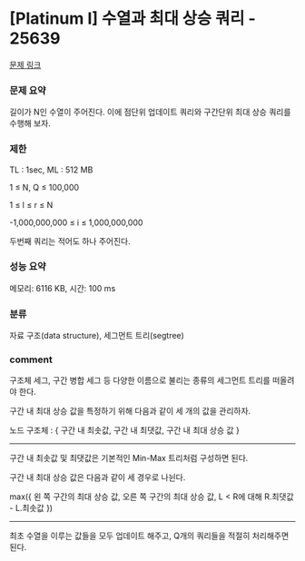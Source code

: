 # [Platinum I] 수열과 최대 상승 쿼리 - 25639

[문제 링크](https://www.acmicpc.net/problem/25639)

### 문제 요약

<p> 길이가 N인 수열이 주어진다. 이에 점단위 업데이트 쿼리와 구간단위 최대 상승 쿼리를 수행해 보자. </p>

### 제한

TL : 1sec, ML : 512 MB

1 ≤ N, Q ≤ 100,000

1 ≤ l ≤ r ≤ N

-1,000,000,000 ≤ i ≤ 1,000,000,000

두번째 쿼리는 적어도 하나 주어진다.

### 성능 요약

메모리: 6116 KB, 시간: 100 ms

### 분류

자료 구조(data structure), 세그먼트 트리(segtree)

### comment

구조체 세그, 구간 병합 세그 등 다양한 이름으로 불리는 종류의 세그먼트 트리를 떠올려야 한다.

구간 내 최대 상승 값을 특정하기 위해 다음과 같이 세 개의 값을 관리하자.

노드 구조체 : { 구간 내 최솟값, 구간 내 최댓값, 구간 내 최대 상승 값 }

-----------------------------------------------------------------------------------------------------------------------------------------------------------------------

구간 내 최솟값 및 최댓값은 기본적인 Min-Max 트리처럼 구성하면 된다.

구간 내 최대 상승 값은 다음과 같이 세 경우로 나뉜다.

max({ 왼 쪽 구간의 최대 상승 값, 오른 쪽 구간의 최대 상승 값, L < R에 대해 R.최댓값 - L.최솟값 })

-----------------------------------------------------------------------------------------------------------------------------------------------------------------------

최초 수열을 이루는 값들을 모두 업데이트 해주고, Q개의 쿼리들을 적절히 처리해주면 된다.
